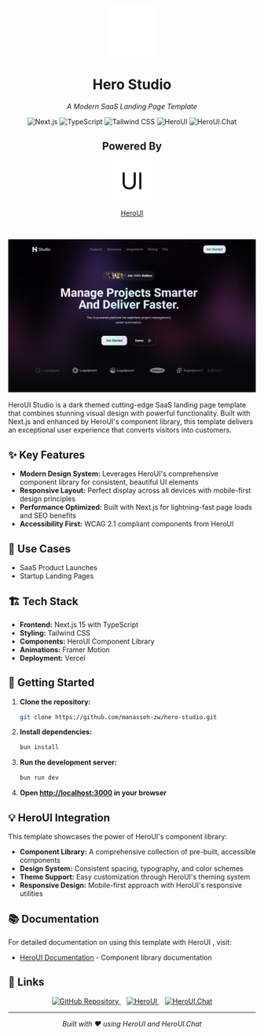 <p align="center">
  <img src="docs/logo.svg" alt="HeroUI Studio Demo" width="100"/>
</p>

<h1 align="center">Hero Studio</h1>

<p align="center">
  <em>A Modern SaaS Landing Page Template</em>
</p>

<p align="center">
  <img src="https://img.shields.io/badge/Next.js-000000?style=for-the-badge&logo=next.js&logoColor=white" alt="Next.js"/>
  <img src="https://img.shields.io/badge/TypeScript-3178C6?style=for-the-badge&logo=typescript&logoColor=white" alt="TypeScript"/>
  <img src="https://img.shields.io/badge/Tailwind_CSS-38B2AC?style=for-the-badge&logo=tailwind-css&logoColor=white" alt="Tailwind CSS"/>
  <img src="https://img.shields.io/badge/HeroUI-FF6B6B?style=for-the-badge&logo=heroku&logoColor=white" alt="HeroUI"/>
  <img src="https://img.shields.io/badge/HeroUI.Chat-4A90E2?style=for-the-badge&logo=chat&logoColor=white" alt="HeroUI.Chat"/>
</p>

<h2 align="center">Powered By</h2>
<p align="center">
  <img src="docs/heroui.svg" alt="HeroUI Studio Demo" width="80"/>

</p>
<p align="center">
  <a href="https://heroui.dev">HeroUI</a>

</p>

<br>

<p align="center">
  <img src="docs/demo.jpg" alt="HeroUI Studio Demo" width="800"/>
</p>

HeroUI Studio is a dark themed cutting-edge SaaS landing page template that combines stunning visual design with powerful functionality. Built with Next.js and enhanced by HeroUI's component library, this template delivers an exceptional user experience that converts visitors into customers.

## ✨ Key Features

- **Modern Design System:** Leverages HeroUI's comprehensive component library for consistent, beautiful UI elements
- **Responsive Layout:** Perfect display across all devices with mobile-first design principles
- **Performance Optimized:** Built with Next.js for lightning-fast page loads and SEO benefits
- **Accessibility First:** WCAG 2.1 compliant components from HeroUI

## 🎯 Use Cases

- SaaS Product Launches
- Startup Landing Pages

## 🏗️ Tech Stack

- **Frontend:** Next.js 15 with TypeScript
- **Styling:** Tailwind CSS
- **Components:** HeroUI Component Library
- **Animations:** Framer Motion
- **Deployment:** Vercel

## 🚀 Getting Started

1. **Clone the repository:**

   ```bash
   git clone https://github.com/manasseh-zw/hero-studio.git
   ```

2. **Install dependencies:**

   ```bash
   bun install
   ```

3. **Run the development server:**

   ```bash
   bun run dev
   ```

4. **Open [http://localhost:3000](http://localhost:3000) in your browser**

## 💡 HeroUI Integration

This template showcases the power of HeroUI's component library:

- **Component Library:** A comprehensive collection of pre-built, accessible components
- **Design System:** Consistent spacing, typography, and color schemes
- **Theme Support:** Easy customization through HeroUI's theming system
- **Responsive Design:** Mobile-first approach with HeroUI's responsive utilities

## 📚 Documentation

For detailed documentation on using this template with HeroUI , visit:

- [HeroUI Documentation](https://heroui.com) - Component library documentation

## 🔗 Links

<div align="center">
  <a href="https://github.com/manasseh-zw/hero-studio">
    <img src="https://img.shields.io/badge/GitHub-181717?style=for-the-badge&logo=github&logoColor=white" alt="GitHub Repository"/>
  </a>&nbsp;&nbsp;
  
  <a href="https://heroui.com">
    <img src="https://img.shields.io/badge/HeroUI-FF6B6B?style=for-the-badge&logo=heroku&logoColor=white" alt="HeroUI"/>
  </a>&nbsp;&nbsp;
  
  <a href="https://heroui.chat">
    <img src="https://img.shields.io/badge/HeroUI.Chat-4A90E2?style=for-the-badge&logo=chat&logoColor=white" alt="HeroUI.Chat"/>
  </a>
</div>

---

<p align="center">
  <em>Built with ❤️ using HeroUI and HeroUI.Chat</em>
</p>
